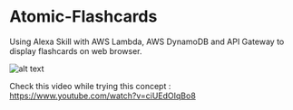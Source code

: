 # Atomic-Flashcards
Using Alexa Skill with AWS Lambda, AWS DynamoDB and API Gateway to display flashcards on web browser.



![alt text](https://github.com/kavyakushnoor/Atomic-Flashcards/blob/master/atomic%20flash.PNG)


Check this video while trying this concept : https://www.youtube.com/watch?v=ciUEdOIqBo8

